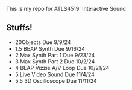 
This is my repo for ATLS4519: Interactive Sound

## Stuffs!

- 20Objects Due 9/9/24
- 1.5 BEAP Synth Due 9/16/24
- 2 Max Synth Part 1 Due 9/23/24
- 3 Max Synth Part 2 Due 10/2/24
- 4 BEAP Vizzie A/V Loop Due 10/21/24
- 5 Live Video Sound Due 11/4/24
- 5.5 3D Oscilloscope Due 11/11/24



